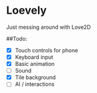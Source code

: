 # Loevely
Just messing around with Love2D

##Todo:

* [x] Touch controls for phone
* [x] Keyboard input
* [x] Basic animation
* [ ] Sound
* [x] Tile background
* [ ] AI / interactions
